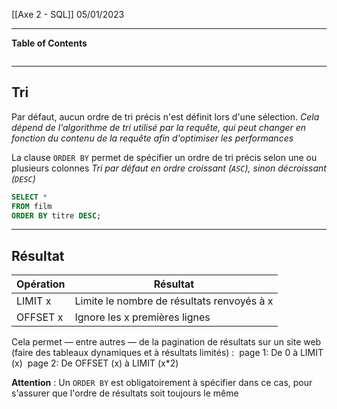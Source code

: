 [[Axe 2 - SQL]]
05/01/2023
****
**Table of Contents**
```table-of-contents
```

****
## Tri

Par défaut, aucun ordre de tri précis n'est définit lors d'une sélection. 
	*Cela dépend de l'algorithme de tri utilisé par la requête, qui peut changer en fonction du contenu de la requête afin d'optimiser les performances*

La clause `ORDER BY` permet de spécifier un ordre de tri précis selon une ou plusieurs colonnes
	*Tri par défaut en ordre croissant (`ASC`), sinon décroissant (`DESC`)*

```sql
SELECT * 
FROM film 
ORDER BY titre DESC;
```


****
## Résultat

| Opération | Résultat                                   |
| --------- | ------------------------------------------ |
| LIMIT x   | Limite le nombre de résultats renvoyés à x |
| OFFSET x  | Ignore les x premières lignes              |

Cela permet — entre autres — de la pagination de résultats sur un site web (faire des tableaux dynamiques et à résultats limités) : 
	page 1: De 0 à LIMIT (x) 
	page 2: De OFFSET (x) à LIMIT (x*2) 

**Attention** : Un `ORDER BY` est obligatoirement à spécifier dans ce cas, pour s'assurer que l'ordre de résultats soit toujours le même